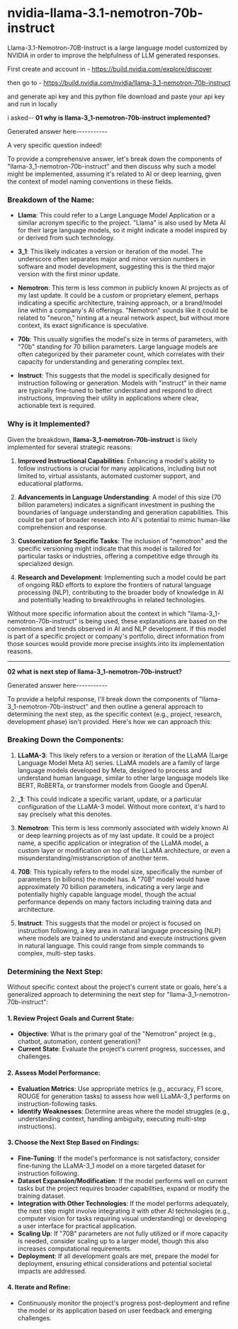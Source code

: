 # nvidia-llama-3.1-nemotron-70b-instruct
Llama-3.1-Nemotron-70B-Instruct is a large language model customized by NVIDIA in order to improve the helpfulness of LLM generated responses.

First create and account in - https://build.nvidia.com/explore/discover

then go to - https://build.nvidia.com/nvidia/llama-3_1-nemotron-70b-instruct

and generate api key and this python file download and paste your api key and run in locally 

i asked--
<b> 01 why is llama-3_1-nemotron-70b-instruct implemented?</b>

Generated answer here-----------

A very specific question indeed!

To provide a comprehensive answer, let's break down the components of "llama-3_1-nemotron-70b-instruct" and then discuss why such a model might be implemented, assuming it's related to AI or deep learning, given the context of model naming conventions in these fields.

### Breakdown of the Name:

- **Llama**: This could refer to a Large Language Model Application or a similar acronym specific to the project. "Llama" is also used by Meta AI 
for their large language models, so it might indicate a model inspired by or derived from such technology.
  
- **3_1**: This likely indicates a version or iteration of the model. The underscore often separates major and minor version numbers in software and model development, suggesting this is the third major version with the first minor update.

- **Nemotron**: This term is less common in publicly known AI projects as of my last update. It could be a custom or proprietary element, perhaps 
indicating a specific architecture, training approach, or a brand/model line within a company's AI offerings. "Nemotron" sounds like it could be related to "neuron," hinting at a neural network aspect, but without more context, its exact significance is speculative.

- **70b**: This usually signifies the model's size in terms of parameters, with "70b" standing for 70 billion parameters. Large language models are often categorized by their parameter count, which correlates with their capacity for understanding and generating complex text.

- **Instruct**: This suggests that the model is specifically designed for instruction following or generation. Models with "instruct" in their name are typically fine-tuned to better understand and respond to direct instructions, improving their utility in applications where clear, actionable text is required.

### Why is it Implemented?

Given the breakdown, **llama-3_1-nemotron-70b-instruct** is likely implemented for several strategic reasons:

1. **Improved Instructional Capabilities**: Enhancing a model's ability to follow instructions is crucial for many applications, including but not limited to, virtual assistants, automated customer support, and educational platforms.

2. **Advancements in Language Understanding**: A model of this size (70 billion parameters) indicates a significant investment in pushing the boundaries of language understanding and generation capabilities. This could be part of broader research into AI's potential to mimic human-like comprehension and response.

3. **Customization for Specific Tasks**: The inclusion of "nemotron" and the specific versioning might indicate that this model is tailored for particular tasks or industries, offering a competitive edge through its specialized design.

4. **Research and Development**: Implementing such a model could be part of ongoing R&D efforts to explore the frontiers of natural language processing (NLP), contributing to the broader body of knowledge in AI and potentially leading to breakthroughs in related technologies.

Without more specific information about the context in which "llama-3_1-nemotron-70b-instruct" is being used, these explanations are based on the 
conventions and trends observed in AI and NLP development. If this model is part of a specific project or company's portfolio, direct information 
from those sources would provide more precise insights into its implementation reasons.

<hr>
<b>02 what is next step of llama-3_1-nemotron-70b-instruct?</b>

Generated answer here-----------


To provide a helpful response, I'll break down the components of "llama-3_1-nemotron-70b-instruct" and then outline a general approach to determining the next step, as the specific context (e.g., project, research, development phase) isn't provided. Here's how we can approach this:

### Breaking Down the Components:

1. **LLaMA-3**: This likely refers to a version or iteration of the LLaMA (Large Language Model Meta AI) series. LLaMA models are a family of large language models developed by Meta, designed to process and understand human language, similar to other large language models like BERT, RoBERTa, or transformer models from Google and OpenAI.

2. **_1**: This could indicate a specific variant, update, or a particular configuration of the LLaMA-3 model. Without more context, it's hard to 
say precisely what this denotes.

3. **Nemotron**: This term is less commonly associated with widely known AI or deep learning projects as of my last update. It could be a project 
name, a specific application or integration of the LLaMA model, a custom layer or modification on top of the LLaMA architecture, or even a misunderstanding/mistranscription of another term.

4. **70B**: This typically refers to the model size, specifically the number of parameters (in billions) the model has. A "70B" model would have approximately 70 billion parameters, indicating a very large and potentially highly capable language model, though the actual performance depends on many factors including training data and architecture.

5. **Instruct**: This suggests that the model or project is focused on instruction following, a key area in natural language processing (NLP) where models are trained to understand and execute instructions given in natural language. This could range from simple commands to complex, multi-step tasks.

### Determining the Next Step:

Without specific context about the project's current state or goals, here's a generalized approach to determining the next step for "llama-3_1-nemotron-70b-instruct":

#### 1. **Review Project Goals and Current State**:
   - **Objective**: What is the primary goal of the "Nemotron" project (e.g., chatbot, automation, content generation)?
   - **Current State**: Evaluate the project's current progress, successes, and challenges.

#### 2. **Assess Model Performance**:
   - **Evaluation Metrics**: Use appropriate metrics (e.g., accuracy, F1 score, ROUGE for generation tasks) to assess how well LLaMA-3_1 performs 
on instruction-following tasks.
   - **Identify Weaknesses**: Determine areas where the model struggles (e.g., understanding context, handling ambiguity, executing multi-step instructions).

#### 3. **Choose the Next Step Based on Findings**:
   - **Fine-Tuning**: If the model's performance is not satisfactory, consider fine-tuning the LLaMA-3_1 model on a more targeted dataset for instruction following.
   - **Dataset Expansion/Modification**: If the model performs well on current tasks but the project requires broader capabilities, expand or modify the training dataset.
   - **Integration with Other Technologies**: If the model performs adequately, the next step might involve integrating it with other AI technologies (e.g., computer vision for tasks requiring visual understanding) or developing a user interface for practical application.
   - **Scaling Up**: If "70B" parameters are not fully utilized or if more capacity is needed, consider scaling up to a larger model, though this 
also increases computational requirements.
   - **Deployment**: If all development goals are met, prepare the model for deployment, ensuring ethical considerations and potential societal impacts are addressed.

#### 4. **Iterate and Refine**:
   - Continuously monitor the project's progress post-deployment and refine the model or its application based on user feedback and emerging challenges.





